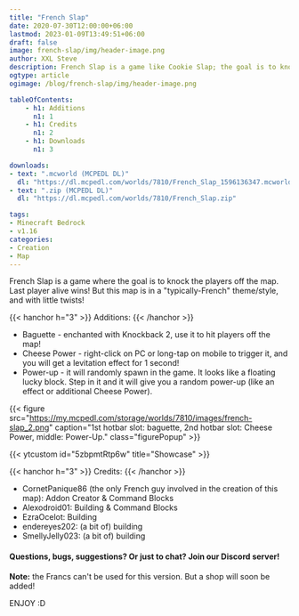```yaml
---
title: "French Slap"
date: 2020-07-30T12:00:00+06:00
lastmod: 2023-01-09T13:49:51+06:00
draft: false
image: french-slap/img/header-image.png
author: XXL Steve
description: French Slap is a game like Cookie Slap; the goal is to knock all the players off the arena, last player alive wins, but this map is in a typically-French theme!
ogtype: article
ogimage: /blog/french-slap/img/header-image.png

tableOfContents:
    - h1: Additions
      n1: 1
    - h1: Credits
      n1: 2
    - h1: Downloads
      n1: 3

downloads:
- text: ".mcworld (MCPEDL DL)"
  dl: "https://dl.mcpedl.com/worlds/7810/French_Slap_1596136347.mcworld"
- text: ".zip (MCPEDL DL)"
  dl: "https://dl.mcpedl.com/worlds/7810/French_Slap.zip"

tags:
- Minecraft Bedrock
- v1.16
categories:
- Creation
- Map
---
```


French Slap is a game where the goal is to knock the players off the map. Last player alive wins! But this map is in a "typically-French" theme/style, and with little twists!

{{< hanchor h="3" >}}
Additions:
{{< /hanchor >}}

- Baguette - enchanted with Knockback 2, use it to hit players off the map!
- Cheese Power - right-click on PC or long-tap on mobile to trigger it, and you will get a levitation effect for 1 second! 
- Power-up - it will randomly spawn in the game. It looks like a floating lucky block. Step in it and it will give you a random power-up (like an effect or additional Cheese Power).

{{< figure src="https://my.mcpedl.com/storage/worlds/7810/images/french-slap_2.png" caption="1st hotbar slot: baguette, 2nd hotbar slot: Cheese Power, middle: Power-Up." class="figurePopup" >}}

{{< ytcustom id="5zbpmtRtp6w" title="Showcase" >}}

{{< hanchor h="3" >}}
Credits:
{{< /hanchor >}}

- CornetPanique86 (the only French guy involved in the creation of this map): Addon Creator & Command Blocks
- Alexodroid01: Building & Command Blocks
- EzraOcelot: Building
- endereyes202: (a bit of) building
- SmellyJelly023: (a bit of) building

#### **Questions, bugs, suggestions? Or just to chat? Join our Discord server!**

**Note:** the Francs can't be used for this version. But a shop will soon be added!

ENJOY :D